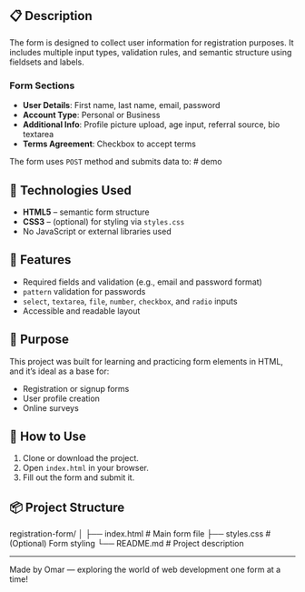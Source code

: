 ## 📋 Description

The form is designed to collect user information for registration purposes. It includes multiple input types, validation rules, and semantic structure using fieldsets and labels.

### Form Sections

- **User Details**: First name, last name, email, password
- **Account Type**: Personal or Business
- **Additional Info**: Profile picture upload, age input, referral source, bio textarea
- **Terms Agreement**: Checkbox to accept terms

The form uses `POST` method and submits data to: # demo


## 🧰 Technologies Used

- **HTML5** – semantic form structure
- **CSS3** – (optional) for styling via `styles.css`
- No JavaScript or external libraries used

## 🧪 Features

- Required fields and validation (e.g., email and password format)
- `pattern` validation for passwords
- `select`, `textarea`, `file`, `number`, `checkbox`, and `radio` inputs
- Accessible and readable layout

## 🎯 Purpose

This project was built for learning and practicing form elements in HTML, and it’s ideal as a base for:

- Registration or signup forms
- User profile creation
- Online surveys

## 🚀 How to Use

1. Clone or download the project.
2. Open `index.html` in your browser.
3. Fill out the form and submit it.

## 📦 Project Structure

registration-form/
│
├── index.html # Main form file
├── styles.css # (Optional) Form styling
└── README.md # Project description


---

Made by Omar — exploring the world of web development one form at a time!
